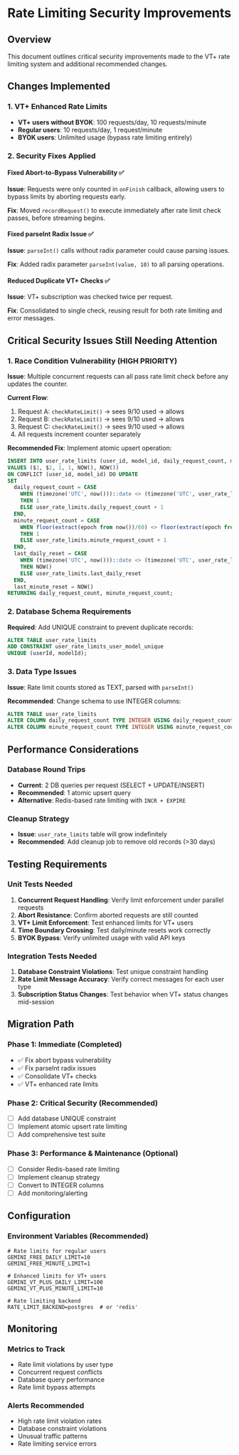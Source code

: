 # Rate Limiting Security Improvements

## Overview

This document outlines critical security improvements made to the VT+ rate limiting system and additional recommended changes.

## Changes Implemented

### 1. VT+ Enhanced Rate Limits

- **VT+ users without BYOK**: 100 requests/day, 10 requests/minute
- **Regular users**: 10 requests/day, 1 request/minute
- **BYOK users**: Unlimited usage (bypass rate limiting entirely)

### 2. Security Fixes Applied

#### Fixed Abort-to-Bypass Vulnerability ✅

**Issue**: Requests were only counted in `onFinish` callback, allowing users to bypass limits by aborting requests early.

**Fix**: Moved `recordRequest()` to execute immediately after rate limit check passes, before streaming begins.

#### Fixed parseInt Radix Issue ✅

**Issue**: `parseInt()` calls without radix parameter could cause parsing issues.

**Fix**: Added radix parameter `parseInt(value, 10)` to all parsing operations.

#### Reduced Duplicate VT+ Checks ✅

**Issue**: VT+ subscription was checked twice per request.

**Fix**: Consolidated to single check, reusing result for both rate limiting and error messages.

## Critical Security Issues Still Needing Attention

### 1. Race Condition Vulnerability (HIGH PRIORITY)

**Issue**: Multiple concurrent requests can all pass rate limit check before any updates the counter.

**Current Flow**:

1. Request A: `checkRateLimit()` → sees 9/10 used → allows
2. Request B: `checkRateLimit()` → sees 9/10 used → allows
3. Request C: `checkRateLimit()` → sees 9/10 used → allows
4. All requests increment counter separately

**Recommended Fix**: Implement atomic upsert operation:

```sql
INSERT INTO user_rate_limits (user_id, model_id, daily_request_count, minute_request_count, last_daily_reset, last_minute_reset)
VALUES ($1, $2, 1, 1, NOW(), NOW())
ON CONFLICT (user_id, model_id) DO UPDATE
SET
  daily_request_count = CASE
    WHEN (timezone('UTC', now()))::date <> (timezone('UTC', user_rate_limits.last_daily_reset))::date
    THEN 1
    ELSE user_rate_limits.daily_request_count + 1
  END,
  minute_request_count = CASE
    WHEN floor(extract(epoch from now())/60) <> floor(extract(epoch from user_rate_limits.last_minute_reset)/60)
    THEN 1
    ELSE user_rate_limits.minute_request_count + 1
  END,
  last_daily_reset = CASE
    WHEN (timezone('UTC', now()))::date <> (timezone('UTC', user_rate_limits.last_daily_reset))::date
    THEN NOW()
    ELSE user_rate_limits.last_daily_reset
  END,
  last_minute_reset = NOW()
RETURNING daily_request_count, minute_request_count;
```

### 2. Database Schema Requirements

**Required**: Add UNIQUE constraint to prevent duplicate records:

```sql
ALTER TABLE user_rate_limits
ADD CONSTRAINT user_rate_limits_user_model_unique
UNIQUE (userId, modelId);
```

### 3. Data Type Issues

**Issue**: Rate limit counts stored as TEXT, parsed with `parseInt()`

**Recommended**: Change schema to use INTEGER columns:

```sql
ALTER TABLE user_rate_limits
ALTER COLUMN daily_request_count TYPE INTEGER USING daily_request_count::INTEGER,
ALTER COLUMN minute_request_count TYPE INTEGER USING minute_request_count::INTEGER;
```

## Performance Considerations

### Database Round Trips

- **Current**: 2 DB queries per request (SELECT + UPDATE/INSERT)
- **Recommended**: 1 atomic upsert query
- **Alternative**: Redis-based rate limiting with `INCR + EXPIRE`

### Cleanup Strategy

- **Issue**: `user_rate_limits` table will grow indefinitely
- **Recommended**: Add cleanup job to remove old records (>30 days)

## Testing Requirements

### Unit Tests Needed

1. **Concurrent Request Handling**: Verify limit enforcement under parallel requests
2. **Abort Resistance**: Confirm aborted requests are still counted
3. **VT+ Limit Enforcement**: Test enhanced limits for VT+ users
4. **Time Boundary Crossing**: Test daily/minute resets work correctly
5. **BYOK Bypass**: Verify unlimited usage with valid API keys

### Integration Tests Needed

1. **Database Constraint Violations**: Test unique constraint handling
2. **Rate Limit Message Accuracy**: Verify correct messages for each user type
3. **Subscription Status Changes**: Test behavior when VT+ status changes mid-session

## Migration Path

### Phase 1: Immediate (Completed)

- ✅ Fix abort bypass vulnerability
- ✅ Fix parseInt radix issues
- ✅ Consolidate VT+ checks
- ✅ VT+ enhanced rate limits

### Phase 2: Critical Security (Recommended)

- [ ] Add database UNIQUE constraint
- [ ] Implement atomic upsert rate limiting
- [ ] Add comprehensive test suite

### Phase 3: Performance & Maintenance (Optional)

- [ ] Consider Redis-based rate limiting
- [ ] Implement cleanup strategy
- [ ] Convert to INTEGER columns
- [ ] Add monitoring/alerting

## Configuration

### Environment Variables (Recommended)

```env
# Rate limits for regular users
GEMINI_FREE_DAILY_LIMIT=10
GEMINI_FREE_MINUTE_LIMIT=1

# Enhanced limits for VT+ users
GEMINI_VT_PLUS_DAILY_LIMIT=100
GEMINI_VT_PLUS_MINUTE_LIMIT=10

# Rate limiting backend
RATE_LIMIT_BACKEND=postgres  # or 'redis'
```

## Monitoring

### Metrics to Track

- Rate limit violations by user type
- Concurrent request conflicts
- Database query performance
- Rate limit bypass attempts

### Alerts Recommended

- High rate limit violation rates
- Database constraint violations
- Unusual traffic patterns
- Rate limiting service errors
